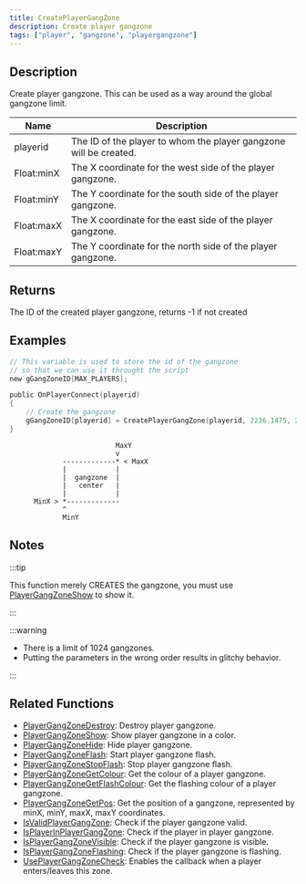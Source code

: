 ```yaml
---
title: CreatePlayerGangZone
description: Create player gangzone
tags: ["player", "gangzone", "playergangzone"]
---
```


## Description

Create player gangzone. This can be used as a way around the global gangzone limit.

| Name        | Description                                                       |
| ----------- | ----------------------------------------------------------------- |
| playerid    | The ID of the player to whom the player gangzone will be created. |
| Float:minX  | The X coordinate for the west side of the player gangzone.        |
| Float:minY  | The Y coordinate for the south side of the player gangzone.       |
| Float:maxX  | The X coordinate for the east side of the player gangzone.        |
| Float:maxY  | The Y coordinate for the north side of the player gangzone.       |

## Returns

The ID of the created player gangzone, returns -1 if not created

## Examples

```c
// This variable is used to store the id of the gangzone
// so that we can use it throught the script
new gGangZoneID[MAX_PLAYERS];

public OnPlayerConnect(playerid)
{
    // Create the gangzone
    gGangZoneID[playerid] = CreatePlayerGangZone(playerid, 2236.1475, 2424.7266, 2319.1636, 2502.4348);
}
```

```
                          MaxY
                          v
             -------------* < MaxX
             |            |
             |  gangzone  |
             |   center   |
             |            |
      MinX > *-------------
             ^
             MinY
```

## Notes

:::tip

This function merely CREATES the gangzone, you must use [PlayerGangZoneShow](PlayerGangZoneShow) to show it.

:::

:::warning

* There is a limit of 1024 gangzones. 
* Putting the parameters in the wrong order results in glitchy behavior.

:::

## Related Functions

- [PlayerGangZoneDestroy](PlayerGangZoneDestroy): Destroy player gangzone.
- [PlayerGangZoneShow](PlayerGangZoneShow): Show player gangzone in a color.
- [PlayerGangZoneHide](PlayerGangZoneHide): Hide player gangzone.
- [PlayerGangZoneFlash](PlayerGangZoneFlash): Start player gangzone flash.
- [PlayerGangZoneStopFlash](PlayerGangZoneStopFlash): Stop player gangzone flash.
- [PlayerGangZoneGetColour](PlayerGangZoneGetColour): Get the colour of a player gangzone.
- [PlayerGangZoneGetFlashColour](PlayerGangZoneGetFlashColour): Get the flashing colour of a player gangzone.
- [PlayerGangZoneGetPos](PlayerGangZoneGetPos): Get the position of a gangzone, represented by minX, minY, maxX, maxY coordinates.
- [IsValidPlayerGangZone](IsValidPlayerGangZone): Check if the player gangzone valid.
- [IsPlayerInPlayerGangZone](IsPlayerInPlayerGangZone): Check if the player in player gangzone.
- [IsPlayerGangZoneVisible](IsPlayerGangZoneVisible): Check if the player gangzone is visible.
- [IsPlayerGangZoneFlashing](IsPlayerGangZoneFlashing): Check if the player gangzone is flashing.
- [UsePlayerGangZoneCheck](UsePlayerGangZoneCheck): Enables the callback when a player enters/leaves this zone.